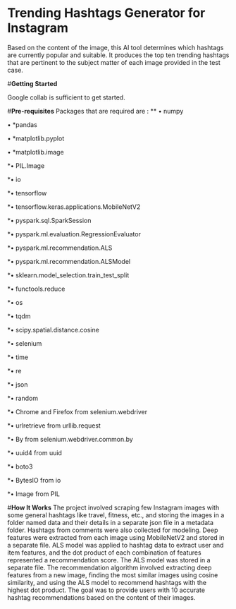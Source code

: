 # **Trending Hashtags Generator for Instagram**
Based on the content of the image, this AI tool determines which hashtags are currently popular and suitable. It produces the top ten trending hashtags that are pertinent to the subject matter of each image provided in the test case.

#**Getting Started**

Google collab is sufficient to get started.

#**Pre-requisites**
Packages that are required are :
**
•	numpy

•	*pandas 

•	*matplotlib.pyplot 

•	*matplotlib.image 

*•	PIL.Image 

*•	io

*•	tensorflow 

*•	tensorflow.keras.applications.MobileNetV2

*•	pyspark.sql.SparkSession

*•	pyspark.ml.evaluation.RegressionEvaluator

*•	pyspark.ml.recommendation.ALS

*•	pyspark.ml.recommendation.ALSModel

*•	sklearn.model_selection.train_test_split

*•	functools.reduce

*•	os

*•	tqdm

*•	scipy.spatial.distance.cosine

*•	selenium

*•	time

*•	re

*•	json

*•	random

*•	Chrome and Firefox from selenium.webdriver

*•	urlretrieve from urllib.request

*•	By from selenium.webdriver.common.by

*•	uuid4 from uuid

*•	boto3

*•	BytesIO from io


*•	Image from PIL

#**How It Works**
The project involved scraping few Instagram images with some general hashtags like travel, fitness, etc., and storing the images in a folder named data and their details in a separate json file in a metadata folder. Hashtags from comments were also collected for modeling. Deep features were extracted from each image using MobileNetV2 and stored in a separate file. ALS model was applied to hashtag data to extract user and item features, and the dot product of each combination of features represented a recommendation score. The ALS model was stored in a separate file. The recommendation algorithm involved extracting deep features from a new image, finding the most similar images using cosine similarity, and using the ALS model to recommend hashtags with the highest dot product. The goal was to provide users with 10 accurate hashtag recommendations based on the content of their images.
